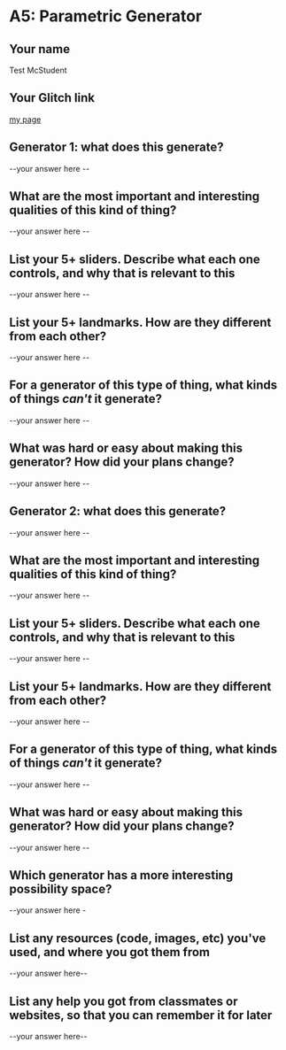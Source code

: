 # A5: Parametric Generator

## Your name
Test McStudent

## Your Glitch link
[my page](https://galaxykate-a1.glitch.me)


## **Generator 1:** what does this generate?

--your answer here  --

## What are the most important and interesting qualities of this kind of thing?

--your answer here  --

## List your 5+ sliders. Describe what each one controls, and why that is relevant to this

--your answer here  --


## List your 5+ landmarks. How are they different from each other?

--your answer here  --

## For a generator of this type of thing, what kinds of things *can't* it generate?

--your answer here  --

## What was hard or easy about making this generator? How did your plans change?

--your answer here  --

## **Generator 2:** what does this generate?

--your answer here  --

## What are the most important and interesting qualities of this kind of thing?

--your answer here  --

## List your 5+ sliders. Describe what each one controls, and why that is relevant to this

--your answer here  --


## List your 5+ landmarks. How are they different from each other?

--your answer here  --

## For a generator of this type of thing, what kinds of things *can't* it generate?

--your answer here  --

## What was hard or easy about making this generator? How did your plans change?

--your answer here  --

## Which generator has a more interesting possibility space?

--your answer here  -

## List any resources (code, images, etc) you've used, and where you got them from

--your answer here--

## List any help you got from classmates or websites, so that you can remember it for later

--your answer here--